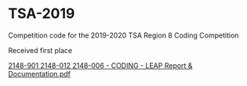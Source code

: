 # TSA-2019

Competition code for the 2019-2020 TSA Region 8 Coding Competition

Received first place

[2148-901 2148-012  2148-006 - CODING - LEAP Report & Documentation.pdf](https://github.com/davidsaldubehere/TSA-2019/files/9557857/2148-901.2148-012.2148-006.-.CODING.-.LEAP.Report.Documentation.pdf)
